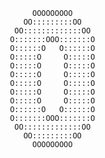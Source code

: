                              OOOOOOOOO     
                           OO:::::::::OO   
                         OO:::::::::::::OO 
                        O:::::::OOO:::::::O
                        O::::::O   O::::::O
                        O:::::O     O:::::O
                        O:::::O     O:::::O
                        O:::::O     O:::::O
                        O:::::O     O:::::O
                        O:::::O     O:::::O
                        O:::::O     O:::::O
                        O::::::O   O::::::O
                        O:::::::OOO:::::::O
                         OO:::::::::::::OO 
                           OO:::::::::OO   
                             OOOOOOOOO     
